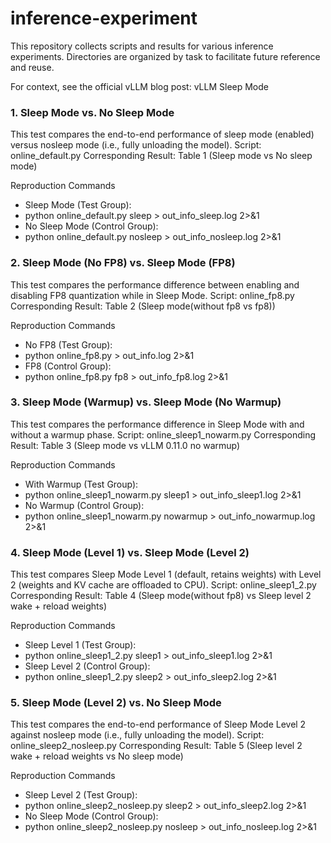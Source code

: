 # inference-experiment
This repository collects scripts and results for various inference experiments. Directories are organized by task to facilitate future reference and reuse.

For context, see the official vLLM blog post: vLLM Sleep Mode


### 1. Sleep Mode vs. No Sleep Mode
This test compares the end-to-end performance of sleep mode (enabled) versus nosleep mode (i.e., fully unloading the model).
Script: online_default.py
Corresponding Result: Table 1 (Sleep mode vs No sleep mode)

Reproduction Commands
- Sleep Mode (Test Group):
- python online_default.py sleep > out_info_sleep.log 2>&1
- No Sleep Mode (Control Group):
- python online_default.py nosleep > out_info_nosleep.log 2>&1


### 2. Sleep Mode (No FP8) vs. Sleep Mode (FP8)
This test compares the performance difference between enabling and disabling FP8 quantization while in Sleep Mode.
Script: online_fp8.py
Corresponding Result: Table 2 (Sleep mode(without fp8 vs fp8))

Reproduction Commands
- No FP8 (Test Group):
- python online_fp8.py > out_info.log 2>&1
- FP8 (Control Group):
- python online_fp8.py fp8 > out_info_fp8.log 2>&1



### 3. Sleep Mode (Warmup) vs. Sleep Mode (No Warmup)
This test compares the performance difference in Sleep Mode with and without a warmup phase.
Script: online_sleep1_nowarm.py
Corresponding Result: Table 3 (Sleep mode vs vLLM 0.11.0 no warmup)

Reproduction Commands
- With Warmup (Test Group):
- python online_sleep1_nowarm.py sleep1 > out_info_sleep1.log 2>&1
- No Warmup (Control Group):
- python online_sleep1_nowarm.py nowarmup > out_info_nowarmup.log 2>&1



### 4. Sleep Mode (Level 1) vs. Sleep Mode (Level 2)
This test compares Sleep Mode Level 1 (default, retains weights) with Level 2 (weights and KV cache are offloaded to CPU).
Script: online_sleep1_2.py
Corresponding Result: Table 4 (Sleep mode(without fp8) vs Sleep level 2 wake + reload weights)

Reproduction Commands
- Sleep Level 1 (Test Group):
- python online_sleep1_2.py sleep1  > out_info_sleep1.log 2>&1
- Sleep Level 2 (Control Group):
- python online_sleep1_2.py sleep2  > out_info_sleep2.log 2>&1



### 5. Sleep Mode (Level 2) vs. No Sleep Mode
This test compares the end-to-end performance of Sleep Mode Level 2 against nosleep mode (i.e., fully unloading the model).
Script: online_sleep2_nosleep.py
Corresponding Result: Table 5 (Sleep level 2 wake + reload weights vs No sleep mode)

Reproduction Commands
- Sleep Level 2 (Test Group):
- python online_sleep2_nosleep.py sleep2 > out_info_sleep2.log 2>&1
- No Sleep Mode (Control Group):
- python online_sleep2_nosleep.py nosleep > out_info_nosleep.log 2>&1
